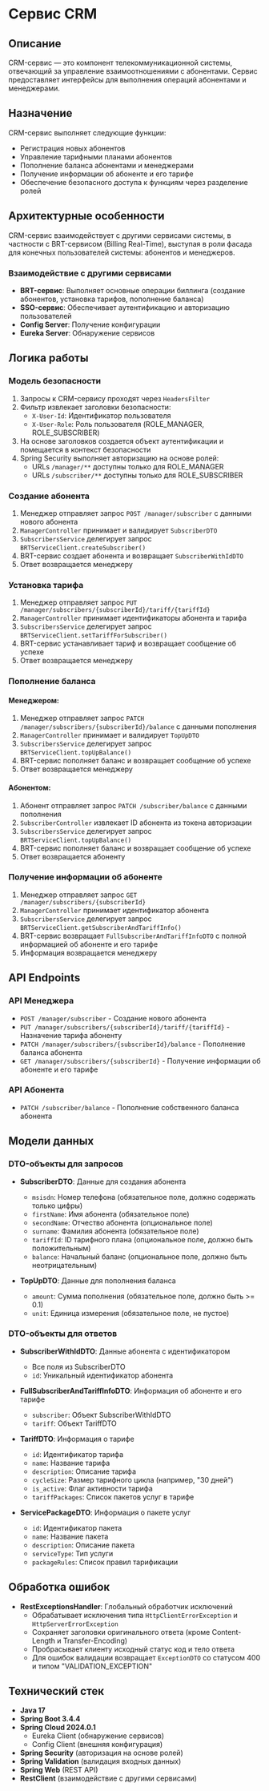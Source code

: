 # Сервис CRM

## Описание

CRM-сервис — это компонент телекоммуникационной системы, отвечающий за управление взаимоотношениями с абонентами. Сервис предоставляет интерфейсы для выполнения операций абонентами и менеджерами.

## Назначение

CRM-сервис выполняет следующие функции:
- Регистрация новых абонентов
- Управление тарифными планами абонентов
- Пополнение баланса абонентами и менеджерами
- Получение информации об абоненте и его тарифе
- Обеспечение безопасного доступа к функциям через разделение ролей

## Архитектурные особенности

CRM-сервис взаимодействует с другими сервисами системы, в частности с BRT-сервисом (Billing Real-Time), выступая в роли фасада для конечных пользователей системы: абонентов и менеджеров.

### Взаимодействие с другими сервисами

- **BRT-сервис**: Выполняет основные операции биллинга (создание абонентов, установка тарифов, пополнение баланса)
- **SSO-сервис**: Обеспечивает аутентификацию и авторизацию пользователей
- **Config Server**: Получение конфигурации
- **Eureka Server**: Обнаружение сервисов

## Логика работы

### Модель безопасности

1. Запросы к CRM-сервису проходят через `HeadersFilter`
2. Фильтр извлекает заголовки безопасности:
   - `X-User-Id`: Идентификатор пользователя
   - `X-User-Role`: Роль пользователя (ROLE_MANAGER, ROLE_SUBSCRIBER)
3. На основе заголовков создается объект аутентификации и помещается в контекст безопасности
4. Spring Security выполняет авторизацию на основе ролей:
   - URLs `/manager/**` доступны только для ROLE_MANAGER
   - URLs `/subscriber/**` доступны только для ROLE_SUBSCRIBER

### Создание абонента

1. Менеджер отправляет запрос `POST /manager/subscriber` с данными нового абонента
2. `ManagerController` принимает и валидирует `SubscriberDTO`
3. `SubscribersService` делегирует запрос `BRTServiceClient.createSubscriber()`
4. BRT-сервис создает абонента и возвращает `SubscriberWithIdDTO`
5. Ответ возвращается менеджеру

### Установка тарифа

1. Менеджер отправляет запрос `PUT /manager/subscribers/{subscriberId}/tariff/{tariffId}`
2. `ManagerController` принимает идентификаторы абонента и тарифа
3. `SubscribersService` делегирует запрос `BRTServiceClient.setTariffForSubscriber()`
4. BRT-сервис устанавливает тариф и возвращает сообщение об успехе
5. Ответ возвращается менеджеру

### Пополнение баланса

#### Менеджером:
1. Менеджер отправляет запрос `PATCH /manager/subscribers/{subscriberId}/balance` с данными пополнения
2. `ManagerController` принимает и валидирует `TopUpDTO`
3. `SubscribersService` делегирует запрос `BRTServiceClient.topUpBalance()`
4. BRT-сервис пополняет баланс и возвращает сообщение об успехе
5. Ответ возвращается менеджеру

#### Абонентом:
1. Абонент отправляет запрос `PATCH /subscriber/balance` с данными пополнения
2. `SubscriberController` извлекает ID абонента из токена авторизации
3. `SubscribersService` делегирует запрос `BRTServiceClient.topUpBalance()`
4. BRT-сервис пополняет баланс и возвращает сообщение об успехе
5. Ответ возвращается абоненту

### Получение информации об абоненте

1. Менеджер отправляет запрос `GET /manager/subscribers/{subscriberId}`
2. `ManagerController` принимает идентификатор абонента
3. `SubscribersService` делегирует запрос `BRTServiceClient.getSubscriberAndTariffInfo()`
4. BRT-сервис возвращает `FullSubscriberAndTariffInfoDTO` с полной информацией об абоненте и его тарифе
5. Информация возвращается менеджеру

## API Endpoints

### API Менеджера

- `POST /manager/subscriber` - Создание нового абонента
- `PUT /manager/subscribers/{subscriberId}/tariff/{tariffId}` - Назначение тарифа абоненту
- `PATCH /manager/subscribers/{subscriberId}/balance` - Пополнение баланса абонента
- `GET /manager/subscribers/{subscriberId}` - Получение информации об абоненте и его тарифе

### API Абонента

- `PATCH /subscriber/balance` - Пополнение собственного баланса абонента

## Модели данных

### DTO-объекты для запросов

- **SubscriberDTO**: Данные для создания абонента
  - `msisdn`: Номер телефона (обязательное поле, должно содержать только цифры)
  - `firstName`: Имя абонента (обязательное поле)
  - `secondName`: Отчество абонента (опциональное поле)
  - `surname`: Фамилия абонента (обязательное поле)
  - `tariffId`: ID тарифного плана (опциональное поле, должно быть положительным)
  - `balance`: Начальный баланс (опциональное поле, должно быть неотрицательным)

- **TopUpDTO**: Данные для пополнения баланса
  - `amount`: Сумма пополнения (обязательное поле, должно быть >= 0.1)
  - `unit`: Единица измерения (обязательное поле, не пустое)

### DTO-объекты для ответов

- **SubscriberWithIdDTO**: Данные абонента с идентификатором
  - Все поля из SubscriberDTO
  - `id`: Уникальный идентификатор абонента

- **FullSubscriberAndTariffInfoDTO**: Информация об абоненте и его тарифе
  - `subscriber`: Объект SubscriberWithIdDTO
  - `tariff`: Объект TariffDTO

- **TariffDTO**: Информация о тарифе
  - `id`: Идентификатор тарифа
  - `name`: Название тарифа
  - `description`: Описание тарифа
  - `cycleSize`: Размер тарифного цикла (например, "30 дней")
  - `is_active`: Флаг активности тарифа
  - `tariffPackages`: Список пакетов услуг в тарифе

- **ServicePackageDTO**: Информация о пакете услуг
  - `id`: Идентификатор пакета
  - `name`: Название пакета
  - `description`: Описание пакета
  - `serviceType`: Тип услуги
  - `packageRules`: Список правил тарификации

## Обработка ошибок

- **RestExceptionsHandler**: Глобальный обработчик исключений
  - Обрабатывает исключения типа `HttpClientErrorException` и `HttpServerErrorException`
  - Сохраняет заголовки оригинального ответа (кроме Content-Length и Transfer-Encoding)
  - Пробрасывает клиенту исходный статус код и тело ответа
  - Для ошибок валидации возвращает `ExceptionDTO` со статусом 400 и типом "VALIDATION_EXCEPTION"

## Технический стек

- **Java 17**
- **Spring Boot 3.4.4**
- **Spring Cloud 2024.0.1**
  - Eureka Client (обнаружение сервисов)
  - Config Client (внешняя конфигурация)
- **Spring Security** (авторизация на основе ролей)
- **Spring Validation** (валидация входных данных)
- **Spring Web** (REST API)
- **RestClient** (взаимодействие с другими сервисами)

